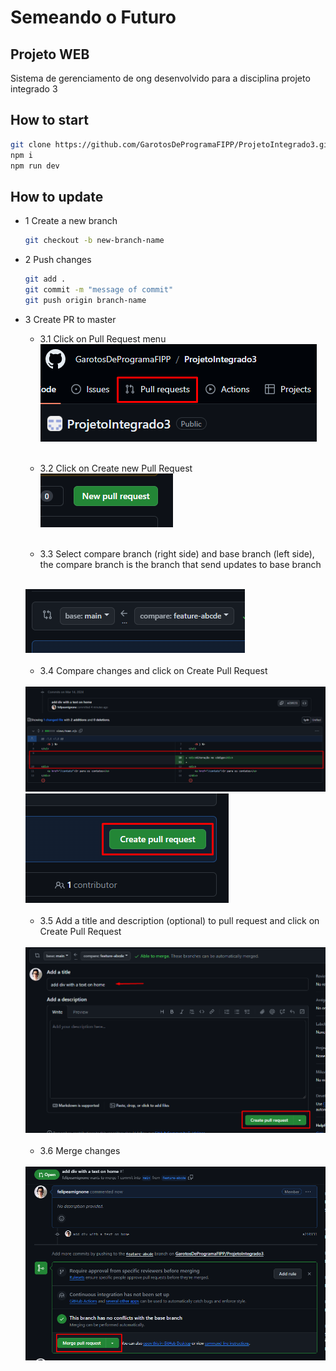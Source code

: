# Semeando o Futuro
## Projeto WEB

Sistema de gerenciamento de ong desenvolvido para a disciplina projeto integrado 3

## How to start
```sh
git clone https://github.com/GarotosDeProgramaFIPP/ProjetoIntegrado3.git
npm i
npm run dev
```
## How to update
- 1 Create a new branch
  ```sh
  git checkout -b new-branch-name
  ```
- 2 Push changes
  ```sh
  git add .
  git commit -m "message of commit"
  git push origin branch-name
  ```
- 3 Create PR to master
  - 3.1 Click on Pull Request menu
    <br />
    <img src="/public/img/readme/pr-button.png">
    <br />
    <br />
    
  - 3.2 Click on Create new Pull Request
    <br />
    <img src="/public/img/readme/new-pr-button.png">
    <br />
    <br />
    
  - 3.3 Select compare branch (right side) and base branch (left side), the compare branch is the branch that send updates to base branch
  <br />
  <img src="/public/img/readme/branches-to-merge.png">
  <br />
  <br />
  
  - 3.4 Compare changes and click on Create Pull Request
  <br />
  <img src="/public/img/readme/compare-changes.png">
  <br />
  <img src="/public/img/readme/create-pr-button.png">
  <br />
  <br />
  
  - 3.5 Add a title and description (optional) to pull request and click on Create Pull Request
  <br />
  <img src="/public/img/readme/describe-pr.png">
  <br />
  <br />
  
  - 3.6 Merge changes
  <br />
  <img src="/public/img/readme/merge-request.png">
  

